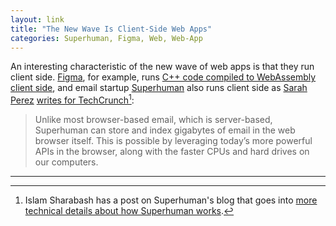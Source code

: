 ```yaml
---
layout: link
title: "The New Wave Is Client-Side Web Apps"
categories: Superhuman, Figma, Web, Web-App
---
```


An interesting characteristic of the new wave of web apps is that they run client side. [Figma](https://www.figma.com/), for example, runs [C++ code compiled to WebAssembly client side](https://www.figma.com/blog/webassembly-cut-figmas-load-time-by-3x/), and email startup [Superhuman](https://superhuman.com/) also runs client side as [Sarah Perez](https://twitter.com/sarahintampa) [writes for TechCrunch](https://techcrunch.com/2017/08/18/rapportive-founders-new-startup-superhuman-is-what-gmail-would-be-if-built-today/)[^superhumantechpost]:

> Unlike most browser-based email, which is server-based, Superhuman can store and index gigabytes of email in the web browser itself. This is possible by leveraging today’s more powerful APIs in the browser, along with the faster CPUs and hard drives on our computers.

* * *

[^superhumantechpost]: Islam Sharabash has a post on Superhuman's blog that goes into [more technical details about how Superhuman works](https://blog.superhuman.com/architecting-a-web-app-to-just-work-offline-part-1-8697f316c0eb).

